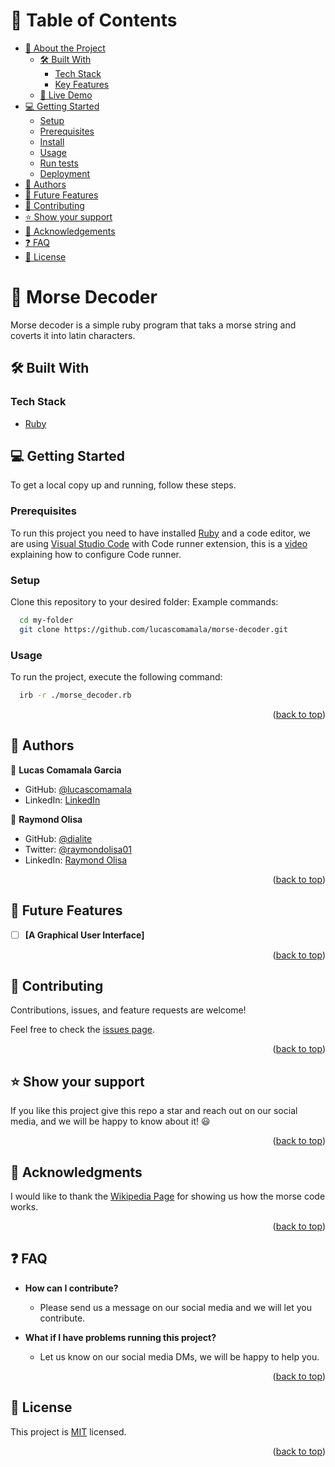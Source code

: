 <!-- TABLE OF CONTENTS -->

# 📗 Table of Contents

- [📖 About the Project](#about-project)
  - [🛠 Built With](#built-with)
    - [Tech Stack](#tech-stack)
    - [Key Features](#key-features)
  - [🚀 Live Demo](#live-demo)
- [💻 Getting Started](#getting-started)
  - [Setup](#setup)
  - [Prerequisites](#prerequisites)
  - [Install](#install)
  - [Usage](#usage)
  - [Run tests](#run-tests)
  - [Deployment](#triangular_flag_on_post-deployment)
- [👥 Authors](#authors)
- [🔭 Future Features](#future-features)
- [🤝 Contributing](#contributing)
- [⭐️ Show your support](#support)
- [🙏 Acknowledgements](#acknowledgements)
- [❓ FAQ](#faq)
- [📝 License](#license)

<!-- PROJECT DESCRIPTION -->

# 📖 Morse Decoder <a name="about-project"></a>

Morse decoder is a simple ruby program that taks a morse string and coverts it into latin characters.

## 🛠 Built With <a name="built-with"></a>

### Tech Stack <a name="tech-stack"></a>

  <ul>
    <li><a href="https://www.ruby-lang.org/en/documentation/installation/">Ruby</a></li>
  </ul>

<!-- GETTING STARTED -->

## 💻 Getting Started <a name="getting-started"></a>

To get a local copy up and running, follow these steps.

### Prerequisites

To run this project you need to have installed [Ruby](https://www.ruby-lang.org/en/documentation/installation/) and a code editor, we are using [Visual Studio Code](https://code.visualstudio.com/download) with Code runner extension, this is a [video](https://www.youtube.com/watch?v=bDSIzatb1N4) explaining how to configure Code runner.

### Setup

Clone this repository to your desired folder:
Example commands:

```sh
  cd my-folder
  git clone https://github.com/lucascomamala/morse-decoder.git
```

### Usage

To run the project, execute the following command:

```sh
  irb -r ./morse_decoder.rb
```


<p align="right">(<a href="#readme-top">back to top</a>)</p>

<!-- AUTHORS -->

## 👥 Authors <a name="authors"></a>

👤 **Lucas Comamala Garcia**

- GitHub: [@lucascomamala](https://github.com/lucascomamala)
- LinkedIn: [LinkedIn](https://www.linkedin.com/in/lucas-comamala/)

👤 **Raymond Olisa**

- GitHub: [@dialite](https://github.com/dialite)
- Twitter: [@raymondolisa01](https://twitter.com/raymondolisa01)
- LinkedIn: [Raymond Olisa](https://www.linkedin.com/in/raymond-olisa-775929243/)

<p align="right">(<a href="#readme-top">back to top</a>)</p>

<!-- FUTURE FEATURES -->

## 🔭 Future Features <a name="future-features"></a>

- [ ] **[A Graphical User Interface]**

<p align="right">(<a href="#readme-top">back to top</a>)</p>

<!-- CONTRIBUTING -->

## 🤝 Contributing <a name="contributing"></a>

Contributions, issues, and feature requests are welcome!

Feel free to check the [issues page](../../issues/).

<p align="right">(<a href="#readme-top">back to top</a>)</p>

<!-- SUPPORT -->

## ⭐️ Show your support <a name="support"></a>

If you like this project give this repo a star and reach out on our social media, and we will be happy to know about it! 😃

<p align="right">(<a href="#readme-top">back to top</a>)</p>

<!-- ACKNOWLEDGEMENTS -->

## 🙏 Acknowledgments <a name="acknowledgements"></a>

I would like to thank the [Wikipedia Page](https://en.wikipedia.org/wiki/Morse_code) for showing us how the morse code works.

<p align="right">(<a href="#readme-top">back to top</a>)</p>

<!-- FAQ (optional) -->

## ❓ FAQ <a name="faq"></a>

- **How can I contribute?**

  - Please send us a message on our social media and we will let you contribute.

- **What if I have problems running this project?**

  - Let us know on our social media DMs, we will be happy to help you.

<p align="right">(<a href="#readme-top">back to top</a>)</p>

<!-- LICENSE -->

## 📝 License <a name="license"></a>

This project is [MIT](./LICENSE) licensed.

<p align="right">(<a href="#readme-top">back to top</a>)</p>
